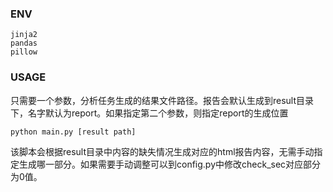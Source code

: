 ### ENV
``` shell
jinja2
pandas
pillow
```
### USAGE
只需要一个参数，分析任务生成的结果文件路径。报告会默认生成到result目录下，名字默认为report。如果指定第二个参数，则指定report的生成位置

``` shell
python main.py [result path]
```

该脚本会根据result目录中内容的缺失情况生成对应的html报告内容，无需手动指定生成哪一部分。如果需要手动调整可以到config.py中修改check_sec对应部分为0值。